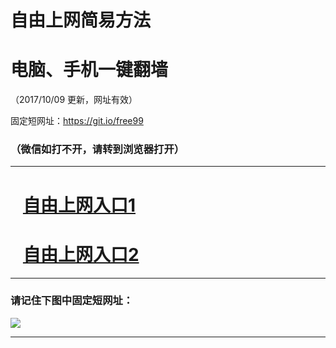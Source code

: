 ﻿# 自由上网简易方法

# 电脑、手机一键翻墙

（2017/10/09 更新，网址有效）

固定短网址：https://git.io/free99

### （微信如打不开，请转到浏览器打开）


***





# &nbsp;&nbsp; <a href="http://ft219004312.fwq-tz-1001.info/fwqtz01.html?t=100900128854 " target="_blank">自由上网入口1</a>
# &nbsp;&nbsp; <a href="http://ft229487922.fwq-tz-1002.info/fwqtz02.html?t=100900119297 " target="_blank">自由上网入口2</a>
***

### 请记住下图中固定短网址：

<img src="https://s3-us-west-2.amazonaws.com/fwq-1001/yjfq-20170905okok.png" /> 


***

